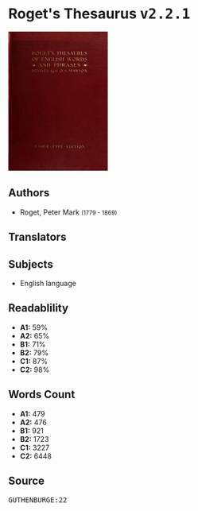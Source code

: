 # Roget's Thesaurus <kbd>v2.2.1</kbd>

![](./cover.medium.jpg "")

## Authors


 - Roget, Peter Mark <small>(1779 - 1869)</small>

## Translators



## Subjects


 - English language

## Readablility


 - **A1:** 59%
 - **A2:** 65%
 - **B1:** 71%
 - **B2:** 79%
 - **C1:** 87%
 - **C2:** 98%

## Words Count


 - **A1:** 479
 - **A2:** 476
 - **B1:** 921
 - **B2:** 1723
 - **C1:** 3227
 - **C2:** 6448

## Source


<kbd>GUTHENBURGE:22</kbd>
